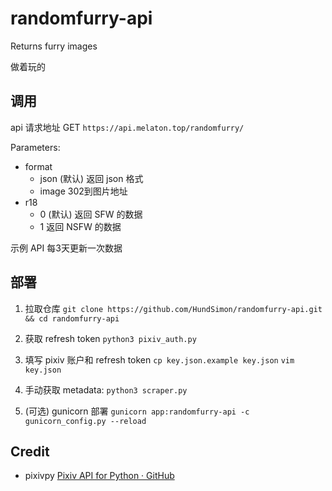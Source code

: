 # randomfurry-api

Returns furry images

做着玩的

## 调用

api 请求地址 GET `https://api.melaton.top/randomfurry/`

Parameters:

- format 
  - json (默认) 返回 json 格式
  - image 302到图片地址
- r18
  - 0 (默认) 返回 SFW 的数据
  - 1 返回 NSFW 的数据

示例 API 每3天更新一次数据

## 部署

1. 拉取仓库 `git clone https://github.com/HundSimon/randomfurry-api.git && cd randomfurry-api`

2. 获取 refresh token `python3 pixiv_auth.py`

3. 填写 pixiv 账户和 refresh token `cp key.json.example key.json`  `vim key.json`

4. 手动获取 metadata: `python3 scraper.py`

5. (可选) gunicorn 部署 `gunicorn app:randomfurry-api -c gunicorn_config.py --reload`

## Credit

- pixivpy [Pixiv API for Python · GitHub](https://github.com/upbit/pixivpy)


